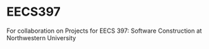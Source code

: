 # EECS397
For collaboration on Projects for EECS 397: Software Construction at Northwestern University
